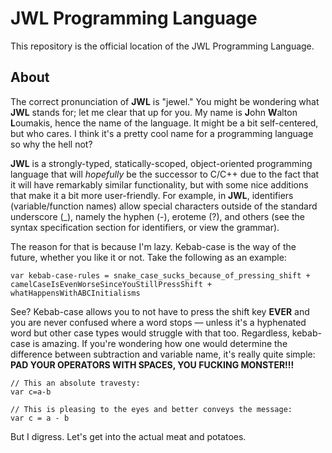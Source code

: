 # JWL Programming Language

This repository is the official location of the JWL Programming Language.

## About

The correct pronunciation of **JWL** is "jewel."  You might be wondering what **JWL** stands for; let me clear that up for you.  My name is **J**ohn **W**alton **L**oumakis, hence the name of the language.  It might be a bit self-centered, but who cares. I think it's a pretty cool name for a programming language so why the hell not?

**JWL** is a strongly-typed, statically-scoped, object-oriented programming language that will *hopefully* be the successor to C/C++ due to the fact that it will have remarkably similar functionality, but with some nice additions that make it a bit more user-friendly.  For example, in **JWL**, identifiers (variable/function names) allow special characters outside of the standard underscore (_), namely the hyphen (-), eroteme (?), and others (see the syntax specification section for identifiers, or view the grammar).

The reason for that is because I'm lazy. Kebab-case is the way of the future, whether you like it or not. Take the following as an example:
```
var kebab-case-rules = snake_case_sucks_because_of_pressing_shift + camelCaseIsEvenWorseSinceYouStillPressShift + whatHappensWithABCInitialisms
```
See? Kebab-case allows you to not have to press the shift key **EVER** and you are never confused where a word stops — unless it's a hyphenated word but other case types would struggle with that too. Regardless, kebab-case is amazing. If you're wondering how one would determine the difference between subtraction and variable name, it's really quite simple: **PAD YOUR OPERATORS WITH SPACES, YOU FUCKING MONSTER!!!**
```
// This an absolute travesty:
var c=a-b

// This is pleasing to the eyes and better conveys the message:
var c = a - b
```
But I digress. Let's get into the actual meat and potatoes.

[//]: # (TODO: add section number for identifier syntax and hyperlink to the grammar)
